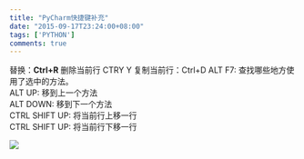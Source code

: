 ```yaml
---
title: "PyCharm快捷键补充"
date: "2015-09-17T23:24:00+08:00"
tags: ['PYTHON']
comments: true
---
```



替换：**Ctrl+R**
删除当前行 CTRY Y
复制当前行：Ctrl+D
ALT F7: 查找哪些地方使用了选中的方法。  
ALT UP:  移到上一个方法  
ALT DOWN: 移到下一个方法  
CTRL SHIFT UP: 将当前行上移一行  
CTRL SHIFT UP: 将当前行下移一行

![](~/快捷键.png)